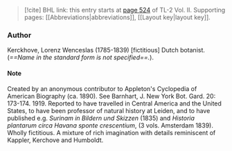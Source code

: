 > [!cite] BHL link: this entry starts at [page 524](https://www.biodiversitylibrary.org/item/103253#page/550/mode/1up) of TL-2 Vol. II.
> Supporting pages: [[Abbreviations|abbreviations]], [[Layout key|layout key]].

### Author

Kerckhove, Lorenz Wenceslas (1785-1839) \[fictitious\] Dutch botanist. (*==Name in the standard form is not specified==.*).

#### Note

Created by an anonymous contributor to Appleton's Cyclopedia of American Biography (ca. 1890). See Barnhart, J. New York Bot. Gard. 20: 173-174. 1919. Reported to have travelled in Central America and the United States, to have been professor of natural history at Leiden, and to have published e.g. *Surinam in Bildern und Skizzen* (1835) and *Historia plantarum circa Havana sponte crescentium*, (3 vols. Amsterdam 1839). Wholly fictitious. A mixture of rich imagination with details reminiscent of Kappler, Kerchove and Humboldt.

